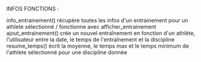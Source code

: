 INFOS FONCTIONS :

info_entrainement() récupère toutes les infos d'un entrainement pour un athlete sélectionné / fonctionne avec afficher_entrainement
ajout_entrainement() crée un nouvel entraînement en fonction d'un athlète, l'utilisateur entre la date, le temps de l'entraînement et la discipline
resume_temps() écrit la moyenne, le temps max et le temps minimum de l'athlete sélectionné pour une discipline donnée
